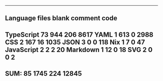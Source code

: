 ------------------------------------------------------------------------------
Language                     files          blank        comment           code
-------------------------------------------------------------------------------
TypeScript                      73            944            206           8617
YAML                             1            613              0           2988
CSS                              2            167             16           1035
JSON                             3              0              0            118
Nix                              1              7              0             47
JavaScript                       2              2              2             20
Markdown                         1             12              0             18
SVG                              2              0              0              2
-------------------------------------------------------------------------------
SUM:                            85           1745            224          12845
-------------------------------------------------------------------------------
